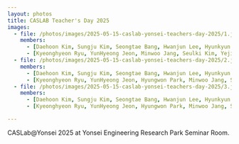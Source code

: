 ```yaml
---
layout: photos
title: CASLAB Teacher's Day 2025
images:
  - file: /photos/images/2025-05-15-caslab-yonsei-teachers-day-2025/1.jpg
    members:  
      - [Daehoon Kim, Sungju Kim, Seongtae Bang, Hwanjun Lee, Hyunkyun Shin, Hyosang Kim, Sangwoong Kim, Jungbo Kim]
      - [Kyeonghyeon Ryu, YunHyeong Jeon, Minwoo Jang, Seulki Kim, Yeji Jung, Seonggyu Han]
  - file: /photos/images/2025-05-15-caslab-yonsei-teachers-day-2025/2.jpg
    members:  
      - [Daehoon Kim, Sungju Kim, Seongtae Bang, Hwanjun Lee, Hyunkyun Shin, Hyosang Kim, Sangwoong Kim, Jungbo Kim]
      - [Kyeonghyeon Ryu, YunHyeong Jeon, Hyungwon Park, Minwoo Jang, Seulki Kim, Yeji Jung, Seonggyu Han]
  - file: /photos/images/2025-05-15-caslab-yonsei-teachers-day-2025/3.jpg
    members:  
      - [Daehoon Kim, Sungju Kim, Seongtae Bang, Hwanjun Lee, Hyunkyun Shin, Hyosang Kim, Sangwoong Kim, Jungbo Kim]
      - [Kyeonghyeon Ryu, YunHyeong Jeon, Hyungwon Park, Minwoo Jang, Seulki Kim, Yeji Jung, Seonggyu Han]

---
```


CASLab@Yonsei 2025 at Yonsei Engineering Research Park Seminar Room.
